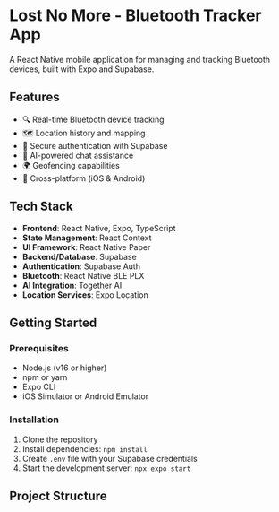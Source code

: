 # Lost No More - Bluetooth Tracker App

A React Native mobile application for managing and tracking Bluetooth devices, built with Expo and Supabase.

## Features

- 🔍 Real-time Bluetooth device tracking
- 🗺️ Location history and mapping
- 🔐 Secure authentication with Supabase
- 💬 AI-powered chat assistance
- 🌍 Geofencing capabilities
- 📱 Cross-platform (iOS & Android)

## Tech Stack

- **Frontend**: React Native, Expo, TypeScript
- **State Management**: React Context
- **UI Framework**: React Native Paper
- **Backend/Database**: Supabase
- **Authentication**: Supabase Auth
- **Bluetooth**: React Native BLE PLX
- **AI Integration**: Together AI
- **Location Services**: Expo Location

## Getting Started

### Prerequisites

- Node.js (v16 or higher)
- npm or yarn
- Expo CLI
- iOS Simulator or Android Emulator

### Installation

1. Clone the repository
2. Install dependencies: `npm install`
3. Create `.env` file with your Supabase credentials
4. Start the development server: `npx expo start`

## Project Structure
